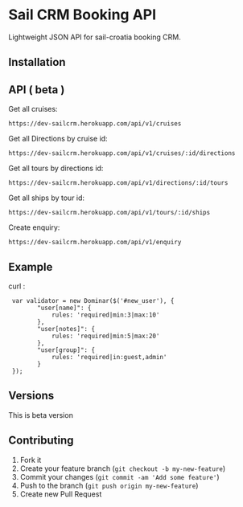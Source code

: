 Sail CRM Booking API
====

Lightweight JSON API for sail-croatia booking CRM.

## Installation



## API ( beta ) 

Get all cruises:

    https://dev-sailcrm.herokuapp.com/api/v1/cruises

Get all Directions by cruise id:

    https://dev-sailcrm.herokuapp.com/api/v1/cruises/:id/directions

Get all tours by directions id:

    https://dev-sailcrm.herokuapp.com/api/v1/directions/:id/tours

Get all ships by tour id:

    https://dev-sailcrm.herokuapp.com/api/v1/tours/:id/ships

Create enquiry:

    https://dev-sailcrm.herokuapp.com/api/v1/enquiry

## Example

curl :

     var validator = new Dominar($('#new_user'), {
            "user[name]": {
                rules: 'required|min:3|max:10'
            },
            "user[notes]": {
                rules: 'required|min:5|max:20'
            },
            "user[group]": {
                rules: 'required|in:guest,admin'
            }
     });


## Versions

This is beta version

## Contributing

1. Fork it
2. Create your feature branch (`git checkout -b my-new-feature`)
3. Commit your changes (`git commit -am 'Add some feature'`)
4. Push to the branch (`git push origin my-new-feature`)
5. Create new Pull Request
